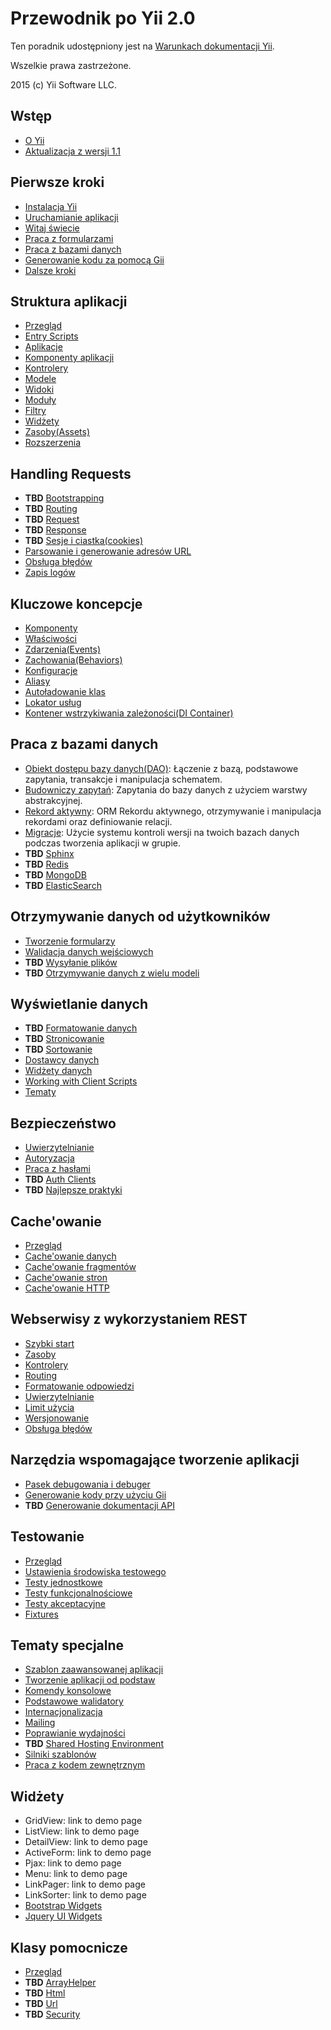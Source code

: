 Przewodnik po Yii 2.0
===============================

Ten poradnik udostępniony jest na [Warunkach dokumentacji Yii](http://www.yiiframework.com/doc/terms/).

Wszelkie prawa zastrzeżone.

2015 (c) Yii Software LLC.


Wstęp
------------

* [O Yii](intro-yii.md)
* [Aktualizacja z wersji 1.1](intro-upgrade-from-v1.md)


Pierwsze kroki
---------------

* [Instalacja Yii](start-installation.md)
* [Uruchamianie aplikacji](start-workflow.md)
* [Witaj świecie](start-hello.md)
* [Praca z formularzami](start-forms.md)
* [Praca z bazami danych](start-databases.md)
* [Generowanie kodu za pomocą Gii](start-gii.md)
* [Dalsze kroki](start-looking-ahead.md)


Struktura aplikacji
---------------------

* [Przegląd](structure-overview.md)
* [Entry Scripts](structure-entry-scripts.md)
* [Aplikacje](structure-applications.md)
* [Komponenty aplikacji](structure-application-components.md)
* [Kontrolery](structure-controllers.md)
* [Modele](structure-models.md)
* [Widoki](structure-views.md)
* [Moduły](structure-modules.md)
* [Filtry](structure-filters.md)
* [Widżety](structure-widgets.md)
* [Zasoby(Assets)](structure-assets.md)
* [Rozszerzenia](structure-extensions.md)


Handling Requests
-----------------

* **TBD** [Bootstrapping](runtime-bootstrapping.md)
* **TBD** [Routing](runtime-routing.md)
* **TBD** [Request](runtime-requests.md)
* **TBD** [Response](runtime-responses.md)
* **TBD** [Sesje i ciastka(cookies)](runtime-sessions-cookies.md)
* [Parsowanie i generowanie adresów URL](runtime-url-handling.md)
* [Obsługa błędów](runtime-handling-errors.md)
* [Zapis logów](runtime-logging.md)


Kluczowe koncepcje
------------

* [Komponenty](concept-components.md)
* [Właściwości](concept-properties.md)
* [Zdarzenia(Events)](concept-events.md)
* [Zachowania(Behaviors)](concept-behaviors.md)
* [Konfiguracje](concept-configurations.md)
* [Aliasy](concept-aliases.md)
* [Autoładowanie klas](concept-autoloading.md)
* [Lokator usług](concept-service-locator.md)
* [Kontener wstrzykiwania zależoności(DI Container)](concept-di-container.md)


Praca z bazami danych
----------------------

* [Obiekt dostępu bazy danych(DAO)](db-dao.md): Łączenie z bazą, podstawowe zapytania, transakcje i manipulacja schematem.
* [Budowniczy zapytań](db-query-builder.md): Zapytania do bazy danych z użyciem warstwy abstrakcyjnej.
* [Rekord aktywny](db-active-record.md): ORM Rekordu aktywnego, otrzymywanie i manipulacja rekordami oraz definiowanie relacji.
* [Migracje](db-migrations.md): Użycie systemu kontroli wersji na twoich bazach danych podczas tworzenia aplikacji w grupie.
* **TBD** [Sphinx](db-sphinx.md)
* **TBD** [Redis](db-redis.md)
* **TBD** [MongoDB](db-mongodb.md)
* **TBD** [ElasticSearch](db-elastic-search.md)


Otrzymywanie danych od użytkowników
-----------------------

* [Tworzenie formularzy](input-forms.md)
* [Walidacja danych wejściowych](input-validation.md)
* **TBD** [Wysyłanie plików](input-file-upload.md)
* **TBD** [Otrzymywanie danych z wielu modeli](input-multiple-models.md)


Wyświetlanie danych
---------------

* **TBD** [Formatowanie danych](output-formatting.md)
* **TBD** [Stronicowanie](output-pagination.md)
* **TBD** [Sortowanie](output-sorting.md)
* [Dostawcy danych](output-data-providers.md)
* [Widżety danych](output-data-widgets.md)
* [Working with Client Scripts](output-client-scripts.md)
* [Tematy](output-theming.md)


Bezpieczeństwo
--------

* [Uwierzytelnianie](security-authentication.md)
* [Autoryzacja](security-authorization.md)
* [Praca z hasłami](security-passwords.md)
* **TBD** [Auth Clients](security-auth-clients.md)
* **TBD** [Najlepsze praktyki](security-best-practices.md)


Cache'owanie
-------

* [Przegląd](caching-overview.md)
* [Cache'owanie danych](caching-data.md)
* [Cache'owanie fragmentów](caching-fragment.md)
* [Cache'owanie stron](caching-page.md)
* [Cache'owanie HTTP](caching-http.md)


Webserwisy z wykorzystaniem REST
--------------------

* [Szybki start](rest-quick-start.md)
* [Zasoby](rest-resources.md)
* [Kontrolery](rest-controllers.md)
* [Routing](rest-routing.md)
* [Formatowanie odpowiedzi](rest-response-formatting.md)
* [Uwierzytelnianie](rest-authentication.md)
* [Limit użycia](rest-rate-limiting.md)
* [Wersjonowanie](rest-versioning.md)
* [Obsługa błędów](rest-error-handling.md)


Narzędzia wspomagające tworzenie aplikacji
-----------------

* [Pasek debugowania i debuger](tool-debugger.md)
* [Generowanie kody przy użyciu Gii](tool-gii.md)
* **TBD** [Generowanie dokumentacji API](tool-api-doc.md)


Testowanie
-------

* [Przegląd](test-overview.md)
* [Ustawienia środowiska testowego](test-endvironment-setup.md)
* [Testy jednostkowe](test-unit.md)
* [Testy funkcjonalnościowe](test-functional.md)
* [Testy akceptacyjne](test-acceptance.md)
* [Fixtures](test-fixtures.md)


Tematy specjalne
--------------

* [Szablon zaawansowanej aplikacji](tutorial-advanced-app.md)
* [Tworzenie aplikacji od podstaw](tutorial-start-from-scratch.md)
* [Komendy konsolowe](tutorial-console.md)
* [Podstawowe walidatory](tutorial-core-validators.md)
* [Internacjonalizacja](tutorial-i18n.md)
* [Mailing](tutorial-mailing.md)
* [Poprawianie wydajności](tutorial-performance-tuning.md)
* **TBD** [Shared Hosting Environment](tutorial-shared-hosting.md)
* [Silniki szablonów](tutorial-template-engines.md)
* [Praca z kodem zewnętrznym](tutorial-yii-integration.md)


Widżety
-------

* GridView: link to demo page
* ListView: link to demo page
* DetailView: link to demo page
* ActiveForm: link to demo page
* Pjax: link to demo page
* Menu: link to demo page
* LinkPager: link to demo page
* LinkSorter: link to demo page
* [Bootstrap Widgets](widget-bootstrap.md)
* [Jquery UI Widgets](widget-jui.md)


Klasy pomocnicze
-------

* [Przegląd](helper-overview.md)
* **TBD** [ArrayHelper](helper-array.md)
* **TBD** [Html](helper-html.md)
* **TBD** [Url](helper-url.md)
* **TBD** [Security](helper-security.md)

